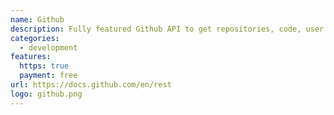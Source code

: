 ```yaml
---
name: Github
description: Fully featured Github API to get repositories, code, user info and lots more!
categories:
  - development
features:
  https: true
  payment: free
url: https://docs.github.com/en/rest
logo: github.png
---
```

